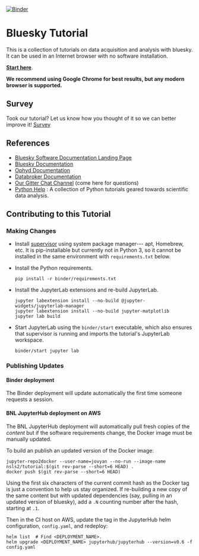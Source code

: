 [![Binder](https://mybinder.org/badge.svg)](https://mybinder.org/v2/gh/bluesky/tutorial/master?urlpath=lab)

# Bluesky Tutorial

This is a collection of tutorials on data acquisition and analysis with bluesky.
It can be used in an Internet browser with no software installation.

[**Start here**](https://mybinder.org/v2/gh/bluesky/tutorial/master?urlpath=lab).

**We recommend using Google Chrome for best results, but any modern browser
is supported.**

## Survey
Took our tutorial? Let us know how you thought of it so we can better improve
it!
[Survey](https://goo.gl/forms/WAWhkAIvEGVzIUdf2)

## References

* [Bluesky Software Documentation Landing Page](https://blueskyproject.io)
* [Bluesky Documentation](https://blueskyproject.io/bluesky)
* [Ophyd Documentation](https://blueskyproject.io/ophyd)
* [Databroker Documentation](https://blueskyproject.io/databroker)
* [Our Gitter Chat Channel](https://gitter.im/NSLS-II/DAMA) (come here for questions)
* [Python Help](https://www.oreilly.com/programming/free/files/python-for-scientists.pdf) : A collection of Python tutorials geared towards scientific data analysis.

## Contributing to this Tutorial

### Making Changes

* Install [supervisor](http://supervisord.org) using system package manager---
apt, Homebrew, etc. It is pip-installable but currently not in Python 3, so it
cannot be installed in the same environment with ``requirements.txt`` below.

* Install the Python requirements.

  ```
  pip install -r binder/requirements.txt
  ```

* Install the JupyterLab extensions and re-build JupyterLab.

  ```
  jupyter labextension install --no-build @jupyter-widgets/jupyterlab-manager
  jupyter labextension install --no-build jupyter-matplotlib
  jupyter lab build
  ```

* Start JupyterLab using the ``binder/start`` executable, which also ensures
  that supervisor is running and imports the tutorial's JupyterLab workspace.

  ```
  binder/start jupyter lab
  ```

### Publishing Updates

#### Binder deployment

The Binder deployment will update automatically the first time someone requests
a session.

#### BNL JupyterHub deployment on AWS

The BNL JupyterHub deployment will automatically pull fresh copies of the
*content* but if the software requirements change, the Docker image must be
manually updated.

To build an publish an updated version of the Docker image:

```
jupyter-repo2docker --user-name=jovyan --no-run --image-name nsls2/tutorial:$(git rev-parse --short=6 HEAD) .
docker push $(git rev-parse --short=6 HEAD)
```

Using the first six characters of the current commit hash as the Docker tag is
just a convention to help us stay organized. If re-building a new copy of the
same content but with updated dependencies (say, pulling in an updated version
of bluesky), add a ``.N`` counting number after the hash, starting at ``.1``.

Then in the CI host on AWS, update the tag in the JupyterHub helm configuration,
``config.yaml``, and redeploy:

```
helm list  # Find <DEPLOYMENT_NAME>.
helm upgrade <DEPLOYMENT_NAME> jupyterhub/jupyterhub --version=v0.6 -f config.yaml
```

